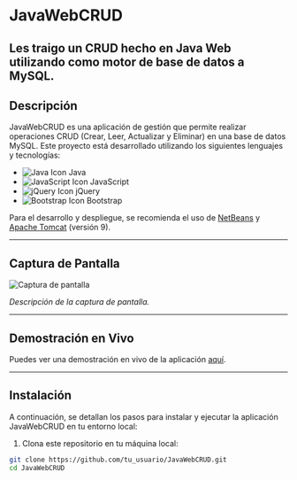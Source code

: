 # JavaWebCRUD
Les traigo un CRUD hecho en Java Web utilizando como motor de base de datos a MySQL.
---

## Descripción

JavaWebCRUD es una aplicación de gestión que permite realizar operaciones CRUD (Crear, Leer, Actualizar y Eliminar) en una base de datos MySQL. Este proyecto está desarrollado utilizando los siguientes lenguajes y tecnologías:

- ![Java Icon](https://fontawesome.com/icons/java?style=brands) Java
- ![JavaScript Icon](https://fontawesome.com/icons/js?style=brands) JavaScript
- ![jQuery Icon](https://fontawesome.com/icons/jQuery?style=brands) jQuery
- ![Bootstrap Icon](https://fontawesome.com/icons/bootstrap?style=brands) Bootstrap

Para el desarrollo y despliegue, se recomienda el uso de [NetBeans](https://netbeans.org/) y [Apache Tomcat](https://tomcat.apache.org/) (versión 9).

---

## Captura de Pantalla

![Captura de pantalla](enlace_a_la_captura_de_pantalla.png)

*Descripción de la captura de pantalla.*

---

## Demostración en Vivo

Puedes ver una demostración en vivo de la aplicación [aquí](enlace_a_la_demo_en_vivo).

---

## Instalación

A continuación, se detallan los pasos para instalar y ejecutar la aplicación JavaWebCRUD en tu entorno local:

1. Clona este repositorio en tu máquina local:

```bash
git clone https://github.com/tu_usuario/JavaWebCRUD.git
cd JavaWebCRUD

